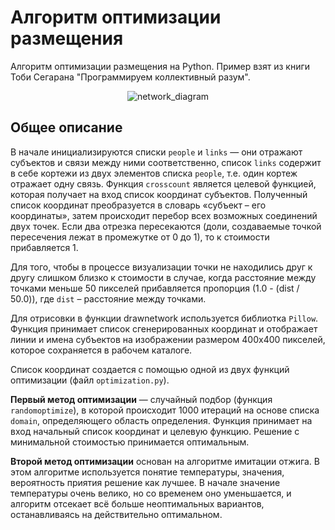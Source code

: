 # Алгоритм оптимизации размещения
Алгоритм оптимизации размещения на Python. Пример взят из книги Тоби Сегарана "Программируем коллективный разум".

<p align="center">
  <img src="https://github.com/user-attachments/assets/2ac3999e-6550-42f1-95fb-4bb1f0a12b8a" alt="network_diagram"/>
</p>

## Общее описание

В начале инициализируются списки ```people``` и ```links``` — они отражают субъектов и связи между ними соответственно, список ```links``` содержит в себе кортежи из двух элементов списка ```people```, т.е. один кортеж отражает одну связь. Функция ```crosscount``` является целевой функцией, которая получает на вход список координат субъектов. Полученный список координат преобразуется в словарь «субъект – его координаты», затем происходит перебор всех возможных соединений двух точек. Если два отрезка пересекаются (доли, создаваемые точкой пересечения лежат в промежутке от 0 до 1), то к стоимости прибавляется 1. 

Для того, чтобы в процессе визуализации точки не находились друг к другу слишком близко к стоимости в случае, когда расстояние между точками меньше 50 пикселей прибавляется пропорция (1.0 - (dist / 50.0)), где ```dist``` – расстояние между точками.

Для отрисовки в функции drawnetwork используется библиотка ```Pillow```. Функция принимает список сгенерированных координат и отображает линии и имена субъектов на изображении размером 400x400 пикселей, которое сохраняется в рабочем каталоге.

Список координат создается с помощью одной из двух функций оптимизации (файл ```optimization.py```).

**Первый метод оптимизации** — случайный подбор (функция ```randomoptimize```), в которой происходит 1000 итераций на основе списка ```domain```, определяющего область определения. Функция принимает на вход начальный список координат и целевую функцию. Решение с минимальной стоимостью принимается оптимальным.

**Второй метод оптимизации** основан на алгоритме имитации отжига. В этом алгоритме используется понятие температуры, значения, вероятность приятия решение как лучшее. В начале значение температуры очень велико, но со временем оно уменьшается, и алгоритм отсекает всё больше неоптимальных вариантов, останавливаясь на действительно оптимальном.
